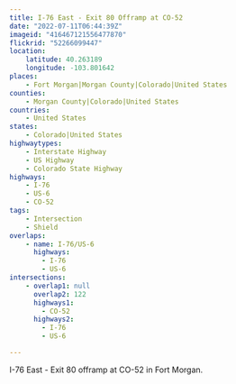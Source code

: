 ```yaml
---
title: I-76 East - Exit 80 Offramp at CO-52
date: "2022-07-11T06:44:39Z"
imageid: "416467121556477870"
flickrid: "52266099447"
location:
    latitude: 40.263189
    longitude: -103.801642
places:
    - Fort Morgan|Morgan County|Colorado|United States
counties:
    - Morgan County|Colorado|United States
countries:
    - United States
states:
    - Colorado|United States
highwaytypes:
    - Interstate Highway
    - US Highway
    - Colorado State Highway
highways:
    - I-76
    - US-6
    - CO-52
tags:
    - Intersection
    - Shield
overlaps:
    - name: I-76/US-6
      highways:
        - I-76
        - US-6
intersections:
    - overlap1: null
      overlap2: 122
      highways1:
        - CO-52
      highways2:
        - I-76
        - US-6

---
```

I-76 East - Exit 80 offramp at CO-52 in Fort Morgan.